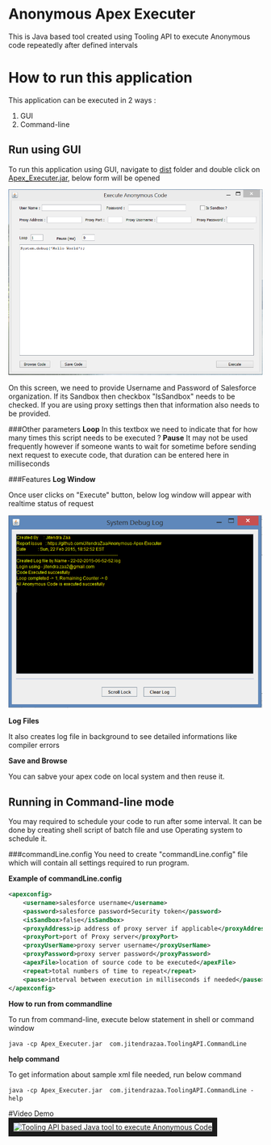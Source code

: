 # Anonymous Apex Executer
This is Java based tool created using Tooling API to execute Anonymous code repeatedly after defined intervals

# How to run this application
This application can be executed in 2 ways :

1. GUI
2. Command-line 

## Run using GUI
To run this application using GUI, navigate to [dist](https://github.com/JitendraZaa/Anonymous-Apex-Executer/tree/master/Anonymous%20Apex%20Executer/dist) folder and double click on [Apex_Executer.jar](https://github.com/JitendraZaa/Anonymous-Apex-Executer/blob/master/Anonymous%20Apex%20Executer/dist/Apex_Executer.jar), below form will be opened

![Application Screen](https://github.com/JitendraZaa/Anonymous-Apex-Executer/blob/master/Screens/Application%20Screen.PNG "Landing Screen")

On this screen, we need to provide Username and Password of Salesforce organization. If its Sandbox then checkbox "IsSandbox" needs to be checked. If you are using proxy settings then that information also needs to be provided.

###Other parameters
**Loop** In this textbox we need to indicate that for how many times this script needs to be executed ?
**Pause** It may not be used frequently however if someone wants to wait for sometime before sending next request to execute code, that duration can be entered here in milliseconds

###Features
**Log Window**

Once user clicks on "Execute" button, below log window will appear with realtime status of request

![Log Window](https://github.com/JitendraZaa/Anonymous-Apex-Executer/blob/master/Screens/Log%20Window.PNG "Log Window")



**Log Files**

It also creates log file in background to see detailed informations like compiler errors

**Save and Browse**

You can sabve your apex code on local system and then reuse it.

## Running in Command-line mode

You may required to schedule your code to run after some interval. It can be done by creating shell script of batch file and use Operating system to schedule it.

###commandLine.config
You need to create "commandLine.config" file which will contain all settings required to run program.

**Example of commandLine.config**
```xml
<apexconfig>
	<username>salesforce username</username>
	<password>salesforce password+Security token</password>
	<isSandbox>false</isSandbox>
	<proxyAddress>ip address of proxy server if applicable</proxyAddress>
	<proxyPort>port of Proxy server</proxyPort>
	<proxyUserName>proxy server username</proxyUserName>
	<proxyPassword>proxy server password</proxyPassword>
	<apexFile>location of source code to be executed</apexFile>
	<repeat>total numbers of time to repeat</repeat>
	<pause>interval between execution in milliseconds if needed</pause>
</apexconfig>
```

**How to run from commandline**

To run from command-line, execute below statement in shell or command window
```shell
java -cp Apex_Executer.jar  com.jitendrazaa.ToolingAPI.CommandLine
```

**help command**

To get information about sample xml file needed, run below command
```shell
java -cp Apex_Executer.jar  com.jitendrazaa.ToolingAPI.CommandLine -help
```

#Video Demo
<a href="http://www.youtube.com/watch?feature=player_embedded&v=Ar47DJ3v9wQ" target="_blank"><img src="http://img.youtube.com/vi/Ar47DJ3v9wQ/0.jpg" 
alt="Tooling API based Java tool to execute Anonymous Code" width="420" height="315" border="10" /></a>
